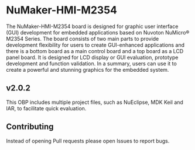 # NuMaker-HMI-M2354

The NuMaker-HMI-M2354 board is designed for graphic user interface (GUI) development for embedded applications based on
Nuvoton NuMicro® M2354 Series. The board consists of two main parts to provide development flexibility for users to create
GUI-enhanced applications and there is a bottom board as a main control board and a top board as a LCD panel board.
It is designed for LCD display or GUI evaluation, prototype development and function validation. In a summary,
users can use it to create a powerful and stunning graphics for the embedded system.

## v2.0.2

This OBP includes multiple project files, such as NuEclipse, MDK Keil and IAR, to facilitate quick evaluation.

## Contributing

Instead of opening Pull requests please open Issues to report bugs.
